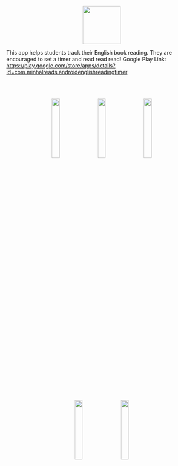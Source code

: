 <p align="center">
  <img width="100" height="100" src="https://play-lh.googleusercontent.com/8rnByMRmn5-iaGCx9BneFauYC5z2I0KpW2l1wlN5gFxKlbuR6XD0NTShXFg_NNH0MsRA=s180-rw">
</p>

This app helps students track their English book reading. They are encouraged to set a timer and read read read!
Google Play Link: https://play.google.com/store/apps/details?id=com.minhalreads.androidenglishreadingtimer

<br>
<br>

<p align="center" width="70%">
    <img width="20%" src="https://user-images.githubusercontent.com/60574244/131096380-f97bc408-7e6c-40d1-9832-669c144e35ae.png">
      ㅤ
    <img width="20%" src="https://user-images.githubusercontent.com/60574244/131096411-7bf3911f-72db-4297-8484-f06250b8da5c.png">
  ㅤ
    <img width="20%" src="https://user-images.githubusercontent.com/60574244/131096436-27458b8e-dd38-4e03-be03-5486e20b60ce.png">
</p>

<p align="center" width="70%">
    <img width="20%" src="https://user-images.githubusercontent.com/60574244/131099207-a5fc6427-634e-4ae9-8ffb-57fb455c24da.png">
      ㅤ
    <img width="20%" src="https://user-images.githubusercontent.com/60574244/131099254-93c22885-1d58-414f-bb2d-c971427f31db.png">
</p>
